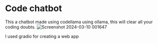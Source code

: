 # Code chatbot
This a chatbot made using codellama using ollama, this will clear all your coding doubts.
![Screenshot 2024-03-10 001647](https://github.com/VHemanth45/codechatbot/assets/154959821/9c61c2a8-56bd-40b4-8dc7-338e4d3bd7ec)

I used gradio for creating a web app
